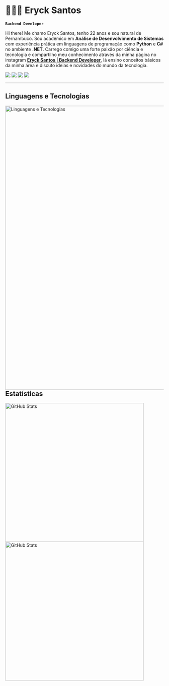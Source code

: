 # 👩🏻‍💻 Eryck Santos

**`Backend Developer`**

Hi there! Me chamo Eryck Santos, tenho 22 anos e sou natural de Pernambuco. Sou acadêmico em **Análise de Desenvolvimento de Sistemas** com experiência prática em linguagens de programação como **Python** e **C#** no ambiente **.NET**. Carrego comigo uma forte paixão por ciência e tecnologia e compartilho meu conhecimento através da minha página no instagram [**Eryck Santos | Backend Developer**](https://www.instagram.com/just.do.code), lá ensino conceitos básicos da minha área e discuto ideias e novidades do mundo da tecnologia.

<p 
    align="left">
    <a href="https://www.instagram.com/just.do.code"><img src="https://img.shields.io/badge/-Instagram-%23E4405F?style=for-the-badge&logo=instagram&logoColor=white"></a>
    <a href="mailto:dev.erycksantos@gmail.com"><img src="https://img.shields.io/badge/Gmail-D14836?style=for-the-badge&logo=gmail&logoColor=white"></a>
    <a href="https://www.linkedin.com/in/eryck-santos-ba56b4219/"><img src="https://img.shields.io/badge/LinkedIn-0077B5?style=for-the-badge&logo=linkedin&logoColor=white"></a>
    <img src="https://custom-icon-badges.demolab.com/badge/Pernambuco-BR-green?style=for-the-badge&logo=location&logoColor=yellow"/></a>          
</p>

---

## Linguagens e Tecnologias
<!-- referência: https://github.com/tandpfun/skill-icons -->

<img
align="left"
title="Linguagens e Tecnologias"
width="900px"
style="padding-right: 10px;"
src="https://skillicons.dev/icons?i=py,fastapi,cs,dotnet,java,spring,idea,maven,vscode,postgresql,docker,postman" 
/>

<br/>
<br/>
<br/>


---

## Estatísticas
<!-- referência: https://github.com/anuraghazra/github-readme-stats -->

<img
    align="left"
    Title="GitHub Stats"
    width="440"
    style="padding-right: 10px;"
src="https://github-readme-stats.vercel.app/api?username=devEryckSantos&show_icons=true&theme=tokyonight&include_all_commits=true&locale=pt-br"
/>
<img
    align="left"
    Title="GitHub Stats"
    width="440"
    style="padding-right: 10px;"
src="https://github-readme-stats.vercel.app/api/top-langs/?username=devEryckSantos&theme=tokyonight&layout=compact&custom_title=Tecnologias&langs_count=7"
/>

